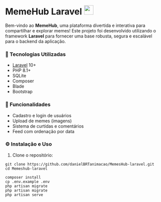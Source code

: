 # MemeHub Laravel <img src="https://static-00.iconduck.com/assets.00/laravel-icon-995x1024-dk77ahh4.png" width="30">

Bem-vindo ao **MemeHub**, uma plataforma divertida e interativa para compartilhar e explorar memes! Este projeto foi desenvolvido utilizando o framework **Laravel** para fornecer uma base robusta, segura e escalável para o backend da aplicação.

### 🚀 Tecnologias Utilizadas

- [Laravel](https://laravel.com/) 10+
- PHP 8.1+
- SQLite
- Composer
- Blade
- Bootstrap

### 🧠 Funcionalidades

- Cadastro e login de usuários
- Upload de memes (imagens)
- Sistema de curtidas e comentários
- Feed com ordenação por data

### ⚙️ Instalação e Uso

1. Clone o repositório:
```
git clone https://github.com/danielBRTanimacao/MemesHub-laravel.git
cd Memeshub-laravel

composer install
cp .env.example .env
php artisan migrate
php artisan migrate
php artisan serve
```
